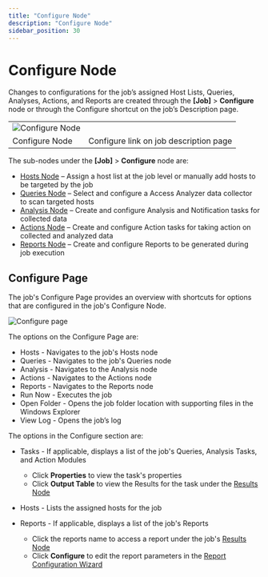 ```yaml
---
title: "Configure Node"
description: "Configure Node"
sidebar_position: 30
---
```


# Configure Node

Changes to configurations for the job’s assigned Host Lists, Queries, Analyses, Actions, and Reports
are created through the **[Job]** > **Configure** node or through the Configure shortcut on the
job’s Description page.

|                                                                                                                                              |                                                                                                                                                                             |
| -------------------------------------------------------------------------------------------------------------------------------------------- | --------------------------------------------------------------------------------------------------------------------------------------------------------------------------- |
| ![Configure Node](/img/product_docs/accessanalyzer/12.0/admin/jobs/job/configure/configurelinkjobpage.webp) |
| Configure Node                                                                                                                               | Configure link on job description page                                                                                                                                      |

The sub-nodes under the **[Job]** > **Configure** node are:

- [Hosts Node](/docs/accessanalyzer/12.0/admin/jobs/job/configure/hosts.md) – Assign a host list at the job level or manually add hosts to be targeted
  by the job
- [Queries Node](/docs/accessanalyzer/12.0/admin/jobs/job/configure/queries.md) – Select and configure a Access Analyzer data collector to scan
  targeted hosts
- [Analysis Node](/docs/accessanalyzer/12.0/admin/jobs/job/configure/analysis/analysis.md) – Create and configure Analysis and Notification tasks for collected
  data
- [Actions Node](/docs/accessanalyzer/12.0/admin/jobs/job/configure/actions.md) – Create and configure Action tasks for taking action on collected and
  analyzed data
- [Reports Node](/docs/accessanalyzer/12.0/admin/jobs/job/configure/reports.md) – Create and configure Reports to be generated during job execution

## Configure Page

The job's Configure Page provides an overview with shortcuts for options that are configured in the
job's Configure Node.

![Configure page](/img/product_docs/accessanalyzer/12.0/admin/jobs/job/configure/configurepage.webp)

The options on the Configure Page are:

- Hosts - Navigates to the job's Hosts node
- Queries - Navigates to the job's Queries node
- Analysis - Navigates to the Analysis node
- Actions - Navigates to the Actions node
- Reports - Navigates to the Reports node
- Run Now - Executes the job
- Open Folder - Opens the job folder location with supporting files in the Windows Explorer
- View Log - Opens the job’s log

The options in the Configure section are:

- Tasks - If applicable, displays a list of the job's Queries, Analysis Tasks, and Action Modules

    - Click **Properties** to view the task's properties
    - Click **Output Table** to view the Results for the task under the
      [Results Node](/docs/accessanalyzer/12.0/admin/jobs/job/results.md)

- Hosts - Lists the assigned hosts for the job
- Reports - If applicable, displays a list of the job's Reports

    - Click the reports name to access a report under the job's [Results Node](/docs/accessanalyzer/12.0/admin/jobs/job/results.md)
    - Click **Configure** to edit the report parameters in the
      [Report Configuration Wizard](/docs/accessanalyzer/12.0/admin/report/wizard/overview.md)
